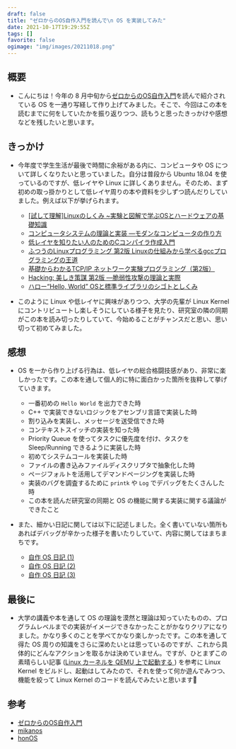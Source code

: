 ```yaml
---
draft: false
title: "ゼロからのOS自作入門を読んで\n OS を実装してみた"
date: 2021-10-17T19:29:55Z
tags: []
favorite: false
ogimage: "img/images/20211018.png"
---
```


## 概要

- こんにちは！今年の 8 月中旬から[ゼロからのOS自作入門](https://www.amazon.co.jp/%E3%82%BC%E3%83%AD%E3%81%8B%E3%82%89%E3%81%AEOS%E8%87%AA%E4%BD%9C%E5%85%A5%E9%96%80-%E5%86%85%E7%94%B0-%E5%85%AC%E5%A4%AA/dp/4839975868)を読んで紹介されている OS を一通り写経して作り上げてみました。そこで、今回はこの本を読むまでに何をしていたかを振り返りつつ、読もうと思ったきっかけや感想などを残したいと思います。

## きっかけ

- 今年度で学生生活が最後で時間に余裕がある内に、コンピュータや OS について詳しくなりたいと思っていました。自分は普段から Ubuntu 18.04 を使っているのですが、低レイヤや Linux に詳しくありません。そのため、まず初めの取っ掛かりとして低レイヤ周りの本や資料を少しずつ読んだりしていました。例えば以下が挙げられます。

  - [[試して理解]Linuxのしくみ ~実験と図解で学ぶOSとハードウェアの基礎知識](https://www.amazon.co.jp/%E8%A9%A6%E3%81%97%E3%81%A6%E7%90%86%E8%A7%A3-Linux%E3%81%AE%E3%81%97%E3%81%8F%E3%81%BF-%E5%AE%9F%E9%A8%93%E3%81%A8%E5%9B%B3%E8%A7%A3%E3%81%A7%E5%AD%A6%E3%81%B6OS%E3%81%A8%E3%83%8F%E3%83%BC%E3%83%89%E3%82%A6%E3%82%A7%E3%82%A2%E3%81%AE%E5%9F%BA%E7%A4%8E%E7%9F%A5%E8%AD%98-%E6%AD%A6%E5%86%85-%E8%A6%9A/dp/477419607X)
  - [コンピュータシステムの理論と実装 ―モダンなコンピュータの作り方](https://www.amazon.co.jp/%E3%82%B3%E3%83%B3%E3%83%94%E3%83%A5%E3%83%BC%E3%82%BF%E3%82%B7%E3%82%B9%E3%83%86%E3%83%A0%E3%81%AE%E7%90%86%E8%AB%96%E3%81%A8%E5%AE%9F%E8%A3%85-%E2%80%95%E3%83%A2%E3%83%80%E3%83%B3%E3%81%AA%E3%82%B3%E3%83%B3%E3%83%94%E3%83%A5%E3%83%BC%E3%82%BF%E3%81%AE%E4%BD%9C%E3%82%8A%E6%96%B9-Noam-Nisan/dp/4873117127)
  - [低レイヤを知りたい人のためのCコンパイラ作成入門](https://www.sigbus.info/compilerbook)
  - [ふつうのLinuxプログラミング 第2版 Linuxの仕組みから学べるgccプログラミングの王道](https://www.amazon.co.jp/%E3%81%B5%E3%81%A4%E3%81%86%E3%81%AELinux%E3%83%97%E3%83%AD%E3%82%B0%E3%83%A9%E3%83%9F%E3%83%B3%E3%82%B0-%E7%AC%AC2%E7%89%88-Linux%E3%81%AE%E4%BB%95%E7%B5%84%E3%81%BF%E3%81%8B%E3%82%89%E5%AD%A6%E3%81%B9%E3%82%8Bgcc%E3%83%97%E3%83%AD%E3%82%B0%E3%83%A9%E3%83%9F%E3%83%B3%E3%82%B0%E3%81%AE%E7%8E%8B%E9%81%93-%E9%9D%92%E6%9C%A8-%E5%B3%B0%E9%83%8E/dp/4797386479)
  - [基礎からわかるTCP/IP ネットワーク実験プログラミング（第2版）](https://www.ohmsha.co.jp/book/9784274065842/)
  - [Hacking: 美しき策謀 第2版 ―脆弱性攻撃の理論と実際](https://www.amazon.co.jp/Hacking-%E7%BE%8E%E3%81%97%E3%81%8D%E7%AD%96%E8%AC%80-%E2%80%95%E8%84%86%E5%BC%B1%E6%80%A7%E6%94%BB%E6%92%83%E3%81%AE%E7%90%86%E8%AB%96%E3%81%A8%E5%AE%9F%E9%9A%9B-Jon-Erickson/dp/4873115140)
  - [ハロー“Hello, World” OSと標準ライブラリのシゴトとしくみ](https://www.amazon.co.jp/%E3%83%8F%E3%83%AD%E3%83%BC%E2%80%9CHello-World%E2%80%9D-OS%E3%81%A8%E6%A8%99%E6%BA%96%E3%83%A9%E3%82%A4%E3%83%96%E3%83%A9%E3%83%AA%E3%81%AE%E3%82%B7%E3%82%B4%E3%83%88%E3%81%A8%E3%81%97%E3%81%8F%E3%81%BF-%E5%9D%82%E4%BA%95%E5%BC%98%E4%BA%AE-ebook/dp/B01GH9AM8C)

- このように Linux や低レイヤに興味がありつつ、大学の先輩が Linux Kernel にコントリビュートし楽しそうにしている様子を見たり、研究室の隣の同期がこの本を読み切ったりしていて、今始めることがチャンスだと思い、思い切って初めてみました。

## 感想

- OS を一から作り上げる行為は、低レイヤの総合格闘技感があり、非常に楽しかったです。この本を通して個人的に特に面白かった箇所を抜粋して挙げていきます。
  - 一番初めの `Hello World` を出力できた時
  - C++ で実装できないロジックをアセンブリ言語で実装した時
  - 割り込みを実装し、メッセージを送受信できた時
  - コンテキストスイッチの実装を知った時
  - Priority Queue を使ってタスクに優先度を付け、タスクを Sleep/Running できるように実装した時
  - 初めてシステムコールを実装した時
  - ファイルの書き込みファイルディスクリプタで抽象化した時
  - ページフォルトを活用してデマンドページングを実装した時
  - 実装のバグを調査するために `printk` や `Log` でデバッグをたくさんした時
  - この本を読んだ研究室の同期と OS の機能に関する実装に関する議論ができたこと

- また、細かい日記に関しては以下に記述しました。全く書いていない箇所もあればデバッグが辛かった様子を書いたりしていて、内容に関してはまちまちです。

  - [自作 OS 日記 (1)](https://hakiwata.jp/post/20210830/)
  - [自作 OS 日記 (2)](https://hakiwata.jp/post/20210831/)
  - [自作 OS 日記 (3)](https://hakiwata.jp/post/20210901/)

## 最後に

- 大学の講義や本を通して OS の理論を漠然と理論は知っていたものの、プログラムレベルまでの実装がイメージできなかったことがかなりクリアになりました。かなり多くのことを学べてかなり楽しかったです。この本を通して得た OS 周りの知識をさらに深めたいとは思っているのですが、これから具体的にどんなアクションを取るかは決めていません。ですが、ひとまずこの素晴らしい記事 ([Linux カーネルを QEMU 上で起動する ](https://kuniyu.jp/ja/blog/2/)) を参考に Linux Kernel をビルドし、起動はしてみたので、それを使って何か遊んでみつつ、機能を絞って Linux Kernel のコードを読んでみたいと思います🤞

## 参考

- [ゼロからのOS自作入門](https://www.amazon.co.jp/%E3%82%BC%E3%83%AD%E3%81%8B%E3%82%89%E3%81%AEOS%E8%87%AA%E4%BD%9C%E5%85%A5%E9%96%80-%E5%86%85%E7%94%B0-%E5%85%AC%E5%A4%AA/dp/4839975868)
- [mikanos](https://github.com/uchan-nos/mikanos)
- [honOS](https://github.com/dilmnqvovpnmlib/honOS)
